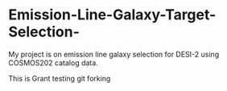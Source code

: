 # Emission-Line-Galaxy-Target-Selection-
 
My project is on emission line galaxy selection for DESI-2 using COSMOS202 catalog data. 

This is Grant testing git forking
